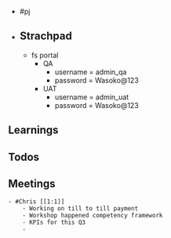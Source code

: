 - #pj
- ## Strachpad
	- fs portal
		- QA
			- username = admin_qa
			- password = Wasoko@123
		- UAT
			- username = admin_uat
			- password = Wasoko@123
## Learnings
## Todos
## Meetings
	- #Chris [[1:1]]
		- Working on till to till payment
		- Workshop happened competency framework
		- KPIs for this Q3
		-